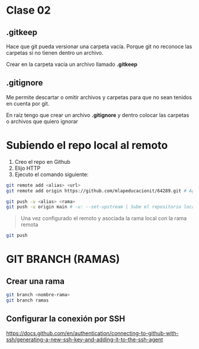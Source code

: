 # Clase 02

## .gitkeep
Hace que git pueda versionar una carpeta vacía. Porque git no reconoce las carpetas si no tienen dentro un archivo.

Crear en la carpeta vacía un archivo llamado **.gitkeep**

## .gitignore
Me permite descartar o omitir archivos y carpetas para que no sean tenidos en cuenta por git.

En raíz tengo que crear un archivo **.gitignore** y dentro colocar las carpetas o archivos que quiero ignorar

# Subiendo el repo local al remoto

1. Creo el repo en Github
2. Elijo HTTP
3. Ejecuto el comando siguiente:


```sh
git remote add <alias> <url>
git remote add origin https://github.com/mlapeducacionit/64289.git # Agrega el repo remoto al local
```

```sh
git push -u <alias> <rama>
git push -u origin main # -u: --set-upstream | Sube el repositorio local al remoto.
``` 

> Una vez configurado el remoto y asociada la rama local con la rama remota

```sh
git push
```

# GIT BRANCH (RAMAS)

## Crear una rama

```sh
git branch <nombre-rama>
git branch ramas
```



## Configurar la conexión por SSH
https://docs.github.com/en/authentication/connecting-to-github-with-ssh/generating-a-new-ssh-key-and-adding-it-to-the-ssh-agent



